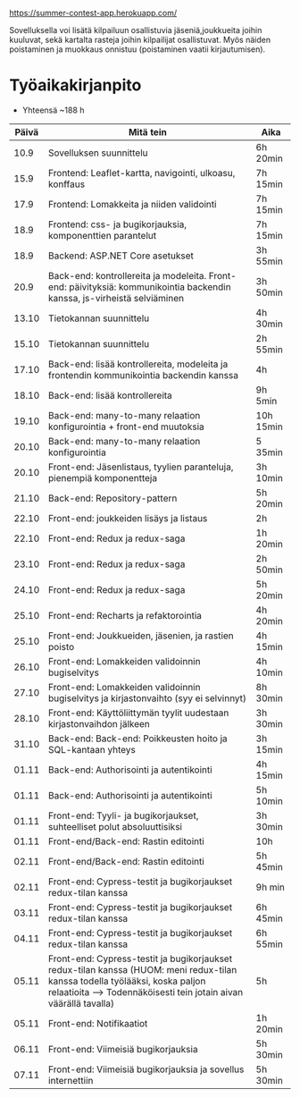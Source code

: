 https://summer-contest-app.herokuapp.com/

Sovelluksella voi lisätä kilpailuun osallistuvia jäseniä,joukkueita joihin kuuluvat, sekä kartalta rasteja joihin kilpailijat osallistuvat. Myös näiden poistaminen ja muokkaus onnistuu (poistaminen vaatii kirjautumisen).

# Työaikakirjanpito

- Yhteensä ~188 h

| Päivä | Mitä tein                                                                                                                                                                                         | Aika      |
| ----- | ------------------------------------------------------------------------------------------------------------------------------------------------------------------------------------------------- | --------- |
| 10.9  | Sovelluksen suunnittelu                                                                                                                                                                           | 6h 20min  |
| 15.9  | Frontend: Leaflet-kartta, navigointi, ulkoasu, konffaus                                                                                                                                           | 7h 15min  |
| 17.9  | Frontend: Lomakkeita ja niiden validointi                                                                                                                                                         | 7h 15min  |
| 18.9  | Frontend: css- ja bugikorjauksia, komponenttien parantelut                                                                                                                                        | 7h 15min  |
| 18.9  | Backend: ASP.NET Core asetukset                                                                                                                                                                   | 3h 55min  |
| 20.9  | Back-end: kontrollereita ja modeleita. Front-end: päivityksiä: kommunikointia backendin kanssa, js-virheistä selviäminen                                                                          | 3h 50min
| 13.10 | Tietokannan suunnittelu                                                                                                                                                                           | 4h 30min  |
| 15.10 | Tietokannan suunnittelu                                                                                                                                                                           | 2h 55min  |
| 17.10 | Back-end: lisää kontrollereita, modeleita ja frontendin kommunikointia backendin kanssa                                                                                                           | 4h        |
| 18.10 | Back-end: lisää kontrollereita                                                                                                                                                                    | 9h 5min   |
| 19.10 | Back-end: many-to-many relaation konfigurointia + front-end muutoksia                                                                                                                             | 10h 15min |
| 20.10 | Back-end: many-to-many relaation konfigurointia                                                                                                                                                   | 5 35min   |
| 20.10 | Front-end: Jäsenlistaus, tyylien paranteluja, pienempiä komponentteja                                                                                                                             | 3h 10min  |
| 21.10 | Back-end: Repository-pattern                                                                                                                                                                      | 5h 20min  |
| 22.10 | Front-end: joukkeiden lisäys ja listaus                                                                                                                                                           | 2h        |
| 22.10 | Front-end: Redux ja redux-saga                                                                                                                                                                    | 1h 20min  |
| 23.10 | Front-end: Redux ja redux-saga                                                                                                                                                                    | 2h 50min  |
| 24.10 | Front-end: Redux ja redux-saga                                                                                                                                                                    | 5h 20min  |
| 25.10 | Front-end: Recharts ja refaktorointia                                                                                                                                                             | 4h 20min  |
| 25.10 | Front-end: Joukkueiden, jäsenien, ja rastien poisto                                                                                                                                               | 4h 15min  |
| 26.10 | Front-end: Lomakkeiden validoinnin bugiselvitys                                                                                                                                                   | 4h 10min  |
| 27.10 | Front-end: Lomakkeiden validoinnin bugiselvitys ja kirjastonvaihto (syy ei selvinnyt)                                                                                                             | 8h 30min  |
| 28.10 | Front-end: Käyttöliittymän tyylit uudestaan kirjastonvaihdon jälkeen                                                                                                                              | 3h 30min  |
| 31.10 | Back-end: Back-end: Poikkeusten hoito ja SQL-kantaan yhteys                                                                                                                                       | 3h 15min  |
| 01.11 | Back-end: Authorisointi ja autentikointi                                                                                                                                                          | 4h 15min  |
| 01.11 | Back-end: Authorisointi ja autentikointi                                                                                                                                                          | 5h 10min  |
| 01.11 | Front-end: Tyyli- ja bugikorjaukset, suhteelliset polut absoluuttisiksi                                                                                                                           | 3h 30min  |
| 01.11 | Front-end/Back-end: Rastin editointi                                                                                                                                                              | 10h       |
| 02.11 | Front-end/Back-end: Rastin editointi                                                                                                                                                              | 5h 45min  |
| 02.11 | Front-end: Cypress-testit ja bugikorjaukset redux-tilan kanssa                                                                                                                                    | 9h min    |
| 03.11 | Front-end: Cypress-testit ja bugikorjaukset redux-tilan kanssa                                                                                                                                    | 6h 45min  |
| 04.11 | Front-end: Cypress-testit ja bugikorjaukset redux-tilan kanssa                                                                                                                                    | 6h 55min  |
| 05.11 | Front-end: Cypress-testit ja bugikorjaukset redux-tilan kanssa (HUOM: meni redux-tilan kanssa todella työlääksi, koska paljon relaatioita --> Todennäköisesti tein jotain aivan väärällä tavalla) | 5h        |
| 05.11 | Front-end: Notifikaatiot                                                                                                                                                                          | 1h 20min  |
| 06.11 | Front-end: Viimeisiä bugikorjauksia                                                                                                                                                               | 5h 30min  |
| 07.11 | Front-end: Viimeisiä bugikorjauksia ja sovellus internettiin                                                                                                                                      | 5h 30min  |
